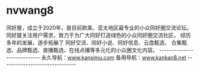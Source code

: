# nvwang8
   同好屋，成立于2020年，是目前欧美、亚太地区最专业的小众同好圈交流论坛。    同好屋关注用户需求，致力于为广大同好打造绿色的小众同好圈交流社区，    经历多年的发展，逐步拓展了    同好交流、同好小说、同好信息、云盘甄选、    合集甄选、品牌甄选、直播甄选、在线点播等多元化的小众圈文化内容。   ----------------------------   永久导航：www.kansimu.com    备用导航：www.kankan8.net   -------------------------------
